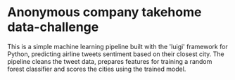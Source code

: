 # Anonymous company takehome data-challenge
This is a simple machine learning pipeline built with the 'luigi' framework for Python, predicting airline tweets sentiment based on their closest city. The pipeline cleans the tweet data, prepares features for training a random forest classifier and scores the cities using the trained model.   
